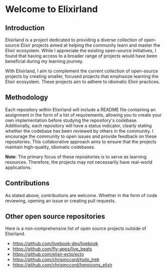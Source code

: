 # Welcome to Elixirland

## Introduction

Elixirland is a project dedicated to providing a diverse collection of open-source Elixir projects aimed at helping the community learn and master the Elixir ecosystem. While I appreciate the existing open-source initiatives, I found that having access to a broader range of projects would have been beneficial during my learning journey.

With Elixirland, I aim to complement the current collection of open-source projects by creating smaller, focused projects that emphasize learning the Elixir ecosystem. These projects aim to adhere to idiomatic Elixir practices.

## Methodology

Each repository within Elixirland will include a README file containing an assignment in the form of a list of requirements, allowing you to create your own implementation before studying the repository's codebase. Additionally, each repository will have a status indicator, clearly stating whether the codebase has been reviewed by others in the community. I encourage the community to open issues and provide feedback on these repositories. This collaborative approach aims to ensure that the projects maintain high-quality, idiomatic codebases.

**Note**: The primary focus of these repositories is to serve as learning resources. Therefore, the projects may not necessarily have real-world applications.

## Contributions
As stated above, contributions are welcome. Whether in the form of code reviewing, opening an issue or creating pull requests.

## Other open source repositories
Here is a non-comprehensive list of open source projects outside of Elixirland.

  - https://github.com/livebook-dev/livebook
  - https://github.com/fly-apps/live_beats
  - https://github.com/elixir-ecto/ecto
  - https://github.com/chrismccord/todo_trek
  - https://github.com/chrismccord/heroicons_elixir
